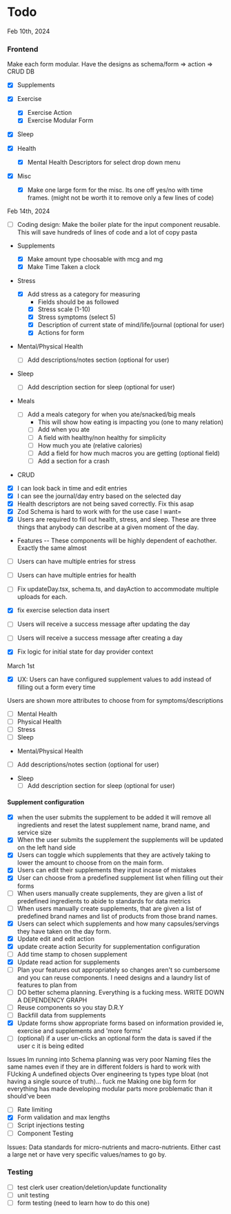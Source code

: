 # Todo

Feb 10th, 2024

### Frontend

Make each form modular. Have the designs as schema/form => action => CRUD DB

- [x] Supplements
- [x] Exercise
  - [x] Exercise Action
  - [x] Exercise Modular Form
- [x] Sleep
- [x] Health
  - [x] Mental Health Descriptors for select drop down menu
- [x] Misc

  - [x] Make one large form for the misc. Its one off yes/no with time frames. (might not be worth it to remove only a few lines of code)

Feb 14th, 2024

- [ ] Coding design: Make the boiler plate for the input component reusable. This will save hundreds of lines of code and a lot of copy pasta
- Supplements
  - [x] Make amount type choosable with mcg and mg
  - [x] Make Time Taken a clock
- Stress
  - [x] Add stress as a category for measuring
    - Fields should be as followed
    - [x] Stress scale (1-10)
    - [x] Stress symptoms (select 5)
    - [x] Description of current state of mind/life/journal (optional for user)
    - [x] Actions for form
- Mental/Physical Health
  - [ ] Add descriptions/notes section (optional for user)
- Sleep
  - [ ] Add description section for sleep (optional for user)
- Meals

  - [ ] Add a meals category for when you ate/snacked/big meals
    - This will show how eating is impacting you (one to many relation)
    - [ ] Add when you ate
    - [ ] A field with healthy/non healthy for simplicity
    - [ ] How much you ate (relative calories)
    - [ ] Add a field for how much macros you are getting (optional field)
    - [ ] Add a section for a crash

- CRUD
- [x] I can look back in time and edit entries
- [x] I can see the journal/day entry based on the selected day
- [x] Health descriptors are not being saved correctly. Fix this asap
- [x] Zod Schema is hard to work with for the use case I want=
- [x] Users are required to fill out health, stress, and sleep. These are three things that anybody can describe at a given moment of the day.

- Features
  -- These components will be highly dependent of eachother. Exactly the same almost
- [ ] Users can have multiple entries for stress
- [ ] Users can have multiple entries for health

- [ ] Fix updateDay.tsx, schema.ts, and dayAction to accommodate multiple uploads for each.

- [x] fix exercise selection data insert
- [ ] Users will receive a success message after updating the day
- [ ] Users will receive a success message after creating a day

- [x] Fix logic for initial state for day provider context

March 1st

- [x] UX: Users can have configured supplement values to add instead of filling out a form every time

Users are shown more attributes to choose from for symptoms/descriptions

- [ ] Mental Health
- [ ] Physical Health
- [ ] Stress
- [ ] Sleep

- Mental/Physical Health
- [ ] Add descriptions/notes section (optional for user)
- Sleep
  - [ ] Add description section for sleep (optional for user)

#### Supplement configuration

- [x] when the user submits the supplement to be added it will remove all ingredients and reset the latest supplement name, brand name, and service size
- [x] When the user submits the supplement the supplements will be updated on the left hand side
- [x] Users can toggle which supplements that they are actively taking to lower the amount to choose from on the main form.
- [x] Users can edit their supplements they input incase of mistakes
- [x] User can choose from a predefined supplement list when filling out their forms
- [ ] When users manually create supplements, they are given a list of predefined ingredients to abide to standards for data metrics
- [ ] When users manually create supplements, that are given a list of predefined brand names and list of products from those brand names.
- [x] Users can select which supplements and how many capsules/servings they have taken on the day form.
- [x] Update edit and edit action
- [x] update create action
      Security for supplementation configuration
- [ ] Add time stamp to chosen supplement
- [x] Update read action for supplements
- [ ] Plan your features out appropriately so changes aren't so cumbersome and you can reuse components. I need designs and a laundry list of features to plan from
- [ ] DO better schema planning. Everything is a fucking mess. WRITE DOWN A DEPENDENCY GRAPH
- [ ] Reuse components so you stay D.R.Y
- [ ] Backfill data from supplements
- [x] Update forms show appropriate forms based on information provided ie, exercise and supplements and 'more forms'
- [ ] (optional) if a user un-clicks an optional form the data is saved if the user c it is being edited

Issues Im running into
Schema planning was very poor
Naming files the same names even if they are in different folders is hard to work with
FUcking A undefined objects
Over engineering ts types
type bloat (not having a single source of truth)... fuck me
Making one big form for everything has made developing modular parts more problematic than it should've been

- [ ] Rate limiting
- [x] Form validation and max lengths
- [ ] Script injections testing
- [ ] Component Testing

Issues: Data standards for micro-nutrients and macro-nutrients. Either cast a large net or have very specific values/names to go by.

### Testing

- [ ] test clerk user creation/deletion/update functionality
- [ ] unit testing
- [ ] form testing (need to learn how to do this one)

